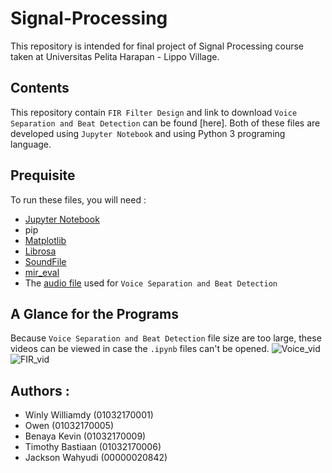 # Signal-Processing
This repository is intended for final project of Signal Processing course taken at Universitas Pelita Harapan - Lippo Village.

## Contents
This repository contain `FIR Filter Design` and link to download `Voice Separation and Beat Detection` can be found [here]. Both of these files are developed using `Jupyter Notebook` and using Python 3 programing language.

## Prequisite
To run these files, you will need :
- [Jupyter Notebook](https://jupyter.org/)
- pip
- [Matplotlib](https://matplotlib.org/)
- [Librosa](https://librosa.github.io/librosa/)
- [SoundFile](https://pypi.org/project/SoundFile/)
- [mir_eval](https://pypi.org/project/mir_eval/)
- The [audio file]() used for `Voice Separation and Beat Detection`

## A Glance for the Programs
Because `Voice Separation and Beat Detection` file size are too large, these videos can be viewed in case the `.ipynb` files can't be opened.
![Voice_vid](Voice_vid.gif)
![FIR_vid](FIR.gif)

## Authors : 
- Winly Williamdy   (01032170001)
- Owen              (01032170005)
- Benaya Kevin      (01032170009)
- Timothy Bastiaan  (01032170006)
- Jackson Wahyudi   (00000020842)
